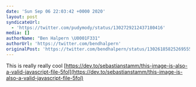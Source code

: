 ```yaml
---
date: 'Sun Sep 06 22:03:42 +0000 2020'
layout: post
syndicateUrl:
  - 'https://twitter.com/pudymody/status/1302729212437180416'
media: []
authorName: "Ben Halpern \U0001F331"
authorUrl: 'https://twitter.com/bendhalpern'
originalPost: 'https://twitter.com/bendhalpern/status/1302618582526955521'
---
```

This is really really cool [https://dev.to/sebastianstamm/this-image-is-also-a-valid-javascript-file-5fol](https://dev.to/sebastianstamm/this-image-is-also-a-valid-javascript-file-5fol)